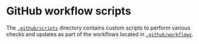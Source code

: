 # GitHub workflow scripts

The [`.github/scripts`](.) directory contains custom scripts to perform
various checks and updates as part of the workflows located in
[`.github/workflows`](../workflows).
